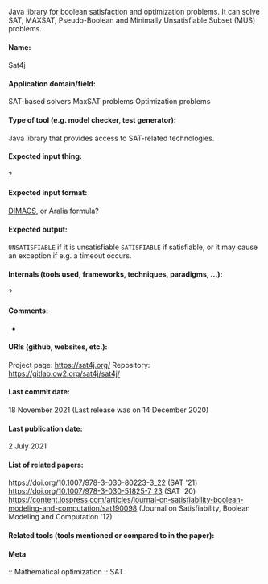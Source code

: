 Java library for boolean satisfaction and optimization problems.
It can solve SAT, MAXSAT, Pseudo-Boolean and Minimally Unsatisfiable Subset (MUS) problems.

#### Name:
Sat4j

#### Application domain/field:
SAT-based solvers
MaxSAT problems
Optimization problems

#### Type of tool (e.g. model checker, test generator):
Java library that provides access to SAT-related technologies.

#### Expected input thing:
?

#### Expected input format:
[DIMACS](../../Formats/DIMACS.md), or Aralia formula?

#### Expected output:
`UNSATISFIABLE` if it is unsatisfiable
`SATISFIABLE` if satisfiable, or it may cause an exception if e.g. a timeout occurs.

#### Internals (tools used, frameworks, techniques, paradigms, ...):
?

#### Comments:
-

#### URIs (github, websites, etc.):
Project page: https://sat4j.org/
Repository: https://gitlab.ow2.org/sat4j/sat4j/

#### Last commit date:
18 November 2021
(Last release was on 14 December 2020)

#### Last publication date:
2 July 2021

#### List of related papers:
https://doi.org/10.1007/978-3-030-80223-3_22 (SAT '21)
https://doi.org/10.1007/978-3-030-51825-7_23 (SAT '20)
https://content.iospress.com/articles/journal-on-satisfiability-boolean-modeling-and-computation/sat190098 (Journal on Satisfiability, Boolean Modeling and Computation '12)

#### Related tools (tools mentioned or compared to in the paper):

#### Meta
:: Mathematical optimization
:: SAT